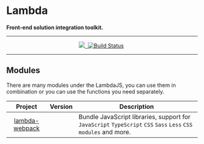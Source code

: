 # Lambda

**Front-end solution integration toolkit.**

---

<p align="center">
  <a aria-label="lambda logo" href="https://github.com/zero1five/lambda">
    <img src="https://img.shields.io/badge/Lambda-000000.svg?style=for-the-badge&logo=react&labelColor=000000&logoWidth=20">
  </a>
  <a aria-label="NPM version" href="https://www.npmjs.com/package/lambda-echo">
    <img alt="" src="https://img.shields.io/npm/v/lambda-echo.svg?style=for-the-badge&labelColor=000000">
  </a>
  <a aria-label="CircleCI Status" href="https://circleci.com/gh/zero1five/lambda"><img src="https://img.shields.io/circleci/project/zero1five/lambda.svg?style=for-the-badge&labelColor=000000" alt="Build Status"></a>
  <a aria-label="License" href="https://github.com/zero1five/lambda/blob/master/LICENSE">
    <img alt="" src=
  "https://img.shields.io/npm/l/next.svg?style=for-the-badge&labelColor=000000">
  </a>
</p>

---

## Modules

There are many modules under the LambdaJS, you can use them in combination or you can use the functions you need separately.

|                                                **Project**                                                 |                                                                                         **Version**                                                                                          | **Description**                                                                                                |
| :--------------------------------------------------------------------------------------------------------: | :------------------------------------------------------------------------------------------------------------------------------------------------------------------------------------------: | -------------------------------------------------------------------------------------------------------------- |
| <center>[lambda-webpack](https://github.com/zero1five/lambda/tree/master/packages/lambda-webpack)</center> | <a aria-label="NPM version" href="https://www.npmjs.com/package/lambda-webpack"><img alt="" src="https://img.shields.io/npm/v/lambda-webpack.svg?style=for-the-badge&labelColor=000000"></a> | Bundle JavaScript libraries, support for `JavaScript` `TypeScript` `CSS` `Sass` `Less` `CSS modules` and more. |

